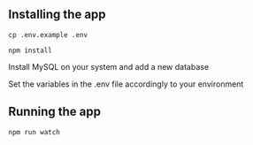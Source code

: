## Installing the app
`cp .env.example .env`

`npm install`

Install MySQL on your system and add a new database

Set the variables in the .env file accordingly to your environment

## Running the app
`npm run watch`